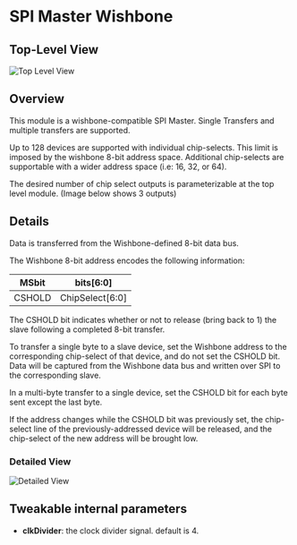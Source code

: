 SPI Master Wishbone
========
## Top-Level View
![Top Level View](https://raw.githubusercontent.com/Poofjunior/HardwareModules/master/SPI_MasterWishbone/SPI_MasterWishboneSynthesizedOutput.png)

## Overview
This module is a wishbone-compatible SPI Master. Single Transfers and multiple
transfers are supported.

Up to 128 devices are supported with individual chip-selects. This limit is 
imposed by the wishbone 8-bit address space. Additional chip-selects are 
supportable with a wider address space (i.e: 16, 32, or 64).

The desired number of chip select outputs is parameterizable at the top
level module.  (Image below shows 3 outputs)

## Details
Data is transferred from the Wishbone-defined 8-bit data bus.

The Wishbone 8-bit address encodes the following information:

|MSbit|bits[6:0]|
|-----|---------|
| CSHOLD | ChipSelect[6:0] |


The CSHOLD bit indicates whether or not to release (bring back to 1) the slave 
following a completed 8-bit transfer.

To transfer a single byte to a slave device, set the Wishbone address to the
corresponding chip-select of that device, and do not set the CSHOLD bit. Data
will be captured from the Wishbone data bus and written over SPI to the 
corresponding slave.

In a multi-byte transfer to a single device, set the CSHOLD bit for each
byte sent except the last byte.

If the address changes while the CSHOLD bit was previously set, the chip-select
line of the previously-addressed device will be released, and the chip-select
of the new address will be brought low.

### Detailed View
![Detailed View](https://raw.githubusercontent.com/Poofjunior/HardwareModules/master/SPI_MasterWishbone/SPI_MasterWishboneSynthesizedOutputDetail.png)

## Tweakable internal parameters
* **clkDivider**: the clock divider signal. default is 4.
